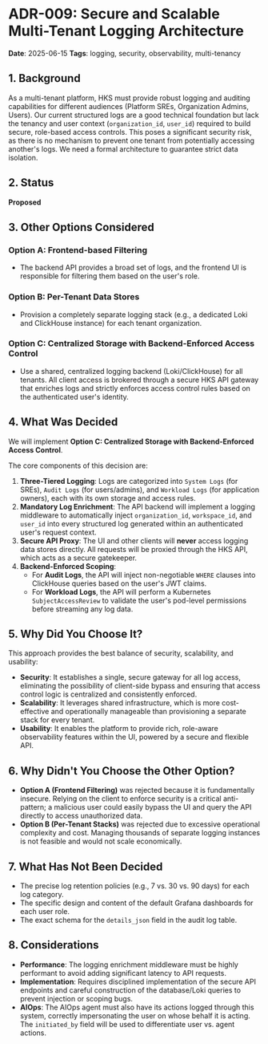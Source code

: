 # ADR-009: Secure and Scalable Multi-Tenant Logging Architecture

**Date**: 2025-06-15
**Tags**: logging, security, observability, multi-tenancy

## 1. Background

As a multi-tenant platform, HKS must provide robust logging and auditing capabilities for different audiences (Platform SREs, Organization Admins, Users). Our current structured logs are a good technical foundation but lack the tenancy and user context (`organization_id`, `user_id`) required to build secure, role-based access controls. This poses a significant security risk, as there is no mechanism to prevent one tenant from potentially accessing another's logs. We need a formal architecture to guarantee strict data isolation.

## 2. Status

**Proposed**

## 3. Other Options Considered

### Option A: Frontend-based Filtering

- The backend API provides a broad set of logs, and the frontend UI is responsible for filtering them based on the user's role.

### Option B: Per-Tenant Data Stores

- Provision a completely separate logging stack (e.g., a dedicated Loki and ClickHouse instance) for each tenant organization.

### Option C: Centralized Storage with Backend-Enforced Access Control

- Use a shared, centralized logging backend (Loki/ClickHouse) for all tenants. All client access is brokered through a secure HKS API gateway that enriches logs and strictly enforces access control rules based on the authenticated user's identity.

## 4. What Was Decided

We will implement **Option C: Centralized Storage with Backend-Enforced Access Control**.

The core components of this decision are:

1.  **Three-Tiered Logging**: Logs are categorized into `System Logs` (for SREs), `Audit Logs` (for users/admins), and `Workload Logs` (for application owners), each with its own storage and access rules.
2.  **Mandatory Log Enrichment**: The API backend will implement a logging middleware to automatically inject `organization_id`, `workspace_id`, and `user_id` into every structured log generated within an authenticated user's request context.
3.  **Secure API Proxy**: The UI and other clients will **never** access logging data stores directly. All requests will be proxied through the HKS API, which acts as a secure gatekeeper.
4.  **Backend-Enforced Scoping**:
    - For **Audit Logs**, the API will inject non-negotiable `WHERE` clauses into ClickHouse queries based on the user's JWT claims.
    - For **Workload Logs**, the API will perform a Kubernetes `SubjectAccessReview` to validate the user's pod-level permissions before streaming any log data.

## 5. Why Did You Choose It?

This approach provides the best balance of security, scalability, and usability:

- **Security**: It establishes a single, secure gateway for all log access, eliminating the possibility of client-side bypass and ensuring that access control logic is centralized and consistently enforced.
- **Scalability**: It leverages shared infrastructure, which is more cost-effective and operationally manageable than provisioning a separate stack for every tenant.
- **Usability**: It enables the platform to provide rich, role-aware observability features within the UI, powered by a secure and flexible API.

## 6. Why Didn't You Choose the Other Option?

- **Option A (Frontend Filtering)** was rejected because it is fundamentally insecure. Relying on the client to enforce security is a critical anti-pattern; a malicious user could easily bypass the UI and query the API directly to access unauthorized data.
- **Option B (Per-Tenant Stacks)** was rejected due to excessive operational complexity and cost. Managing thousands of separate logging instances is not feasible and would not scale economically.

## 7. What Has Not Been Decided

- The precise log retention policies (e.g., 7 vs. 30 vs. 90 days) for each log category.
- The specific design and content of the default Grafana dashboards for each user role.
- The exact schema for the `details_json` field in the audit log table.

## 8. Considerations

- **Performance**: The logging enrichment middleware must be highly performant to avoid adding significant latency to API requests.
- **Implementation**: Requires disciplined implementation of the secure API endpoints and careful construction of the database/Loki queries to prevent injection or scoping bugs.
- **AIOps**: The AIOps agent must also have its actions logged through this system, correctly impersonating the user on whose behalf it is acting. The `initiated_by` field will be used to differentiate user vs. agent actions.
